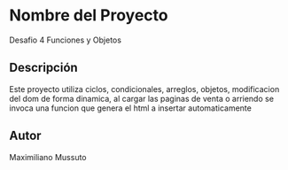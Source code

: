 # Nombre del Proyecto

Desafio 4 Funciones y Objetos 

## Descripción

Este proyecto utiliza ciclos, condicionales, arreglos, objetos, modificacion del dom de forma dinamica, al cargar las paginas de venta o arriendo se invoca una funcion que genera el html a insertar automaticamente


## Autor

Maximiliano Mussuto
